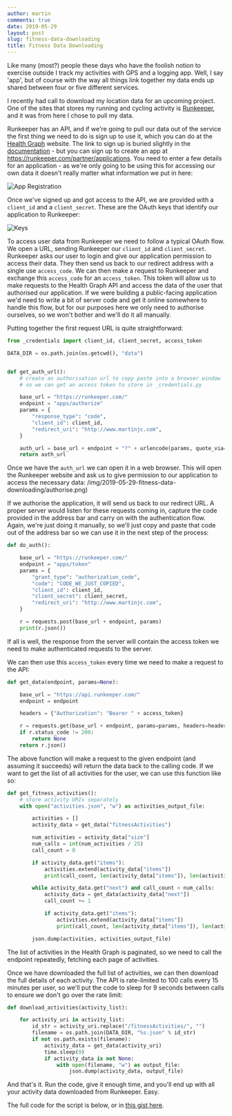 ```yaml
---
author: martin
comments: true
date: 2019-05-29
layout: post
slug: fitness-data-downloading
title: Fitness Data Downloading
---
```


Like many (most?) people these days who have the foolish notion to exercise outside I track my activities with GPS and a logging app. Well, I say 'app', but of course with the way all things link together my data ends up shared between four or five different services. 

I recently had call to download my location data for an upcoming project. One of the sites that stores my running and cycling activity is [Runkeeper](https://www.runkeeper.com), and it was from here I chose to pull my data.

Runkeeper has an API, and if we're going to pull our data out of the service the first thing we need to do is sign up to use it, which you can do at the [Health Graph](https://runkeeper.com/developer/healthgraph/) website. The link to sign up is buried slightly in the [documentation](https://runkeeper.com/developer/healthgraph/registration-authorization) - but you can sign up to create an app at https://runkeeper.com/partner/applications. You need to enter a few details for an application - as we're only going to be using this for accessing our own data it doesn't really matter what information we put in here:

![App Registration](/img/2019-05-29-fitness-data-downloading/app_details.png)

Once we've signed up and got access to the API, we are provided with a `client_id` and a `client_secret`. These are the OAuth keys that identify our application to Runkeeper:

![Keys](/img/2019-05-29-fitness-data-downloading/keys.png)


To access user data from Runkeeper we need to follow a typical OAuth flow. We open a URL, sending Runkeeper our `client_id` and `client_secret`. Runkeeper asks our user to login and give our application permission to access their data. They then send us back to our redirect address with a single use `access_code`. We can then make a request to Runkeeper and exchange this `access_code` for an `access_token`. This token will allow us to make requests to the Health Graph API and access the data of the user that authorised our application. If we were building a public-facing application we'd need to write a bit of server code and get it online somewhere to handle this flow, but for our purposes here we only need to authorise ourselves, so we won't bother and we'll do it all manually.

Putting together the first request URL is quite straightforward:

``` python
from _credentials import client_id, client_secret, access_token

DATA_DIR = os.path.join(os.getcwd(), "data")


def get_auth_url():
    # create an authorisation url to copy paste into a browser window
    # so we can get an access token to store in _credentials.py

    base_url = "https://runkeeper.com/"
    endpoint = "apps/authorize"
    params = {
        "response_type": "code",
        "client_id": client_id,
        "redirect_uri": "http://www.martinjc.com",
    }

    auth_url = base_url + endpoint + "?" + urlencode(params, quote_via=quote)
    return auth_url
```

Once we have the `auth_url` we can open it in a web browser. This will open the Runkeeper website and ask us to give permission to our application to access the necessary data:
/img/2019-05-29-fitness-data-downloading/authorise.png)

If we authorise the application, it will send us back to our redirect URL. A proper server would listen for these requests coming in, capture the code provided in the address bar and carry on with the authentication flow. Again, we're just doing it manually, so we'll just copy and paste that code out of the address bar so we can use it in the next step of the process:

``` python
def do_auth():

    base_url = "https://runkeeper.com/"
    endpoint = "apps/token"
    params = {
        "grant_type": "authorization_code",
        "code": "CODE_WE_JUST_COPIED",
        "client_id": client_id,
        "client_secret": client_secret,
        "redirect_uri": "http://www.martinjc.com",
    }

    r = requests.post(base_url + endpoint, params)
    print(r.json())
```

If all is well, the response from the server will contain the access token we need to make authenticated requests to the server.

We can then use this `access_token` every time we need to make a request to the API:

```python
def get_data(endpoint, params=None):

    base_url = "https://api.runkeeper.com/"
    endpoint = endpoint

    headers = {"Authorization": "Bearer " + access_token}

    r = requests.get(base_url + endpoint, params=params, headers=headers)
    if r.status_code != 200:
        return None
    return r.json()
```

The above function will make a request to the given endpoint (and assuming it succeeds) will return the data back to the calling code. If we want to get the list of all activities for the user, we can use this function like so:

``` python
def get_fitness_activities():
    # store activity URIs separately
    with open("activities.json", "w") as activities_output_file:

        activities = []
        activity_data = get_data("fitnessActivities")

        num_activities = activity_data["size"]
        num_calls = int(num_activities / 25)
        call_count = 0

        if activity_data.get("items"):
            activities.extend(activity_data["items"])
            print(call_count, len(activity_data["items"]), len(activities))

        while activity_data.get("next") and call_count < num_calls:
            activity_data = get_data(activity_data["next"])
            call_count += 1

            if activity_data.get("items"):
                activities.extend(activity_data["items"])
                print(call_count, len(activity_data["items"]), len(activities))

        json.dump(activities, activities_output_file)
```

The list of activities in the Health Graph is paginated, so we need to call the endpoint repeatedly, fetching each page of activities.

Once we have downloaded the full list of activities, we can then download the full details of each activity. The API is rate-limited to 100 calls every 15 minutes per user, so we'll put the code to sleep for 9 seconds between calls to ensure we don't go over the rate limit:

``` python
def download_activities(activity_list):

    for activity_uri in activity_list:
        id_str = activity_uri.replace("/fitnessActivities/", "")
        filename = os.path.join(DATA_DIR, "%s.json" % id_str)
        if not os.path.exists(filename):
            activity_data = get_data(activity_uri)
            time.sleep(9)
            if activity_data is not None:
                with open(filename, "w") as output_file:
                    json.dump(activity_data, output_file)
```

And that's it. Run the code, give it enough time, and you'll end up with all your activity data downloaded from Runkeeper. Easy.

The full code for the script is below, or in [this gist here](https://gist.github.com/martinjc/0d54358e1ddae6f48f689e899506e570).

<script src="https://gist.github.com/martinjc/0d54358e1ddae6f48f689e899506e570.js"></script>
